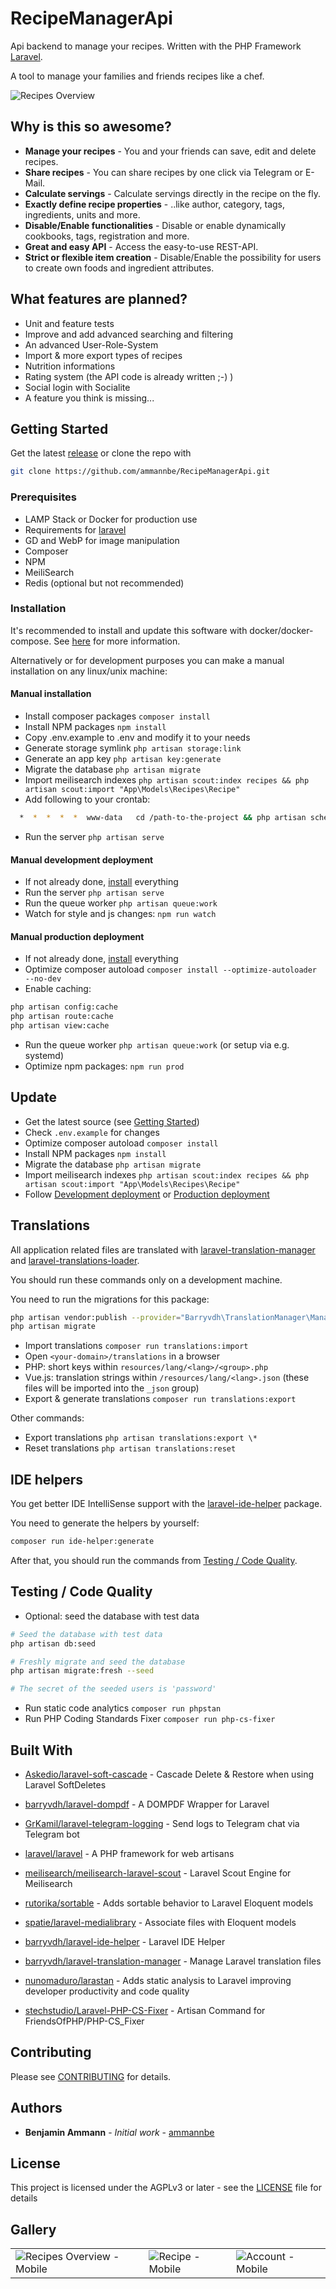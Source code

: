 # RecipeManagerApi

Api backend to manage your recipes. Written with the PHP Framework [Laravel](https://laravel.com/).

A tool to manage your families and friends recipes like a chef.

![Recipes Overview](https://klaud.narrenhaus.ch/s/tSxqkHMpPgtPAGr/preview)

## Why is this so awesome?

-   **Manage your recipes** - You and your friends can save, edit and delete recipes.
-   **Share recipes** - You can share recipes by one click via Telegram or E-Mail.
-   **Calculate servings** - Calculate servings directly in the recipe on the fly.
-   **Exactly define recipe properties** - ..like author, category, tags, ingredients, units and more.
-   **Disable/Enable functionalities** - Disable or enable dynamically cookbooks, tags, registration and more.
-   **Great and easy API** - Access the easy-to-use REST-API.
-   **Strict or flexible item creation** - Disable/Enable the possibility for users to create own foods and ingredient attributes.

## What features are planned?

-   Unit and feature tests
-   Improve and add advanced searching and filtering
-   An advanced User-Role-System
-   Import & more export types of recipes
-   Nutrition informations
-   Rating system (the API code is already written ;-) )
-   Social login with Socialite
-   A feature you think is missing...

## Getting Started

Get the latest [release](https://github.com/ammannbe/RecipeManagerApi) or clone the repo with

```bash
git clone https://github.com/ammannbe/RecipeManagerApi.git
```

### Prerequisites

-   LAMP Stack or Docker for production use
-   Requirements for [laravel](https://laravel.com/docs)
-   GD and WebP for image manipulation
-   Composer
-   NPM
-   MeiliSearch
-   Redis (optional but not recommended)

### Installation

It's recommended to install and update this software with docker/docker-compose.
See [here](storage/docker/README.md) for more information.

Alternatively or for development purposes you can make a manual installation on any linux/unix machine:

#### Manual installation

-   Install composer packages `composer install`
-   Install NPM packages `npm install`
-   Copy .env.example to .env and modify it to your needs
-   Generate storage symlink `php artisan storage:link`
-   Generate an app key `php artisan key:generate`
-   Migrate the database `php artisan migrate`
-   Import meilisearch indexes `php artisan scout:index recipes && php artisan scout:import "App\Models\Recipes\Recipe"`
-   Add following to your crontab:

```bash
  *  *  *  *  *  www-data   cd /path-to-the-project && php artisan schedule:run >> /dev/null 2>&1
```

-   Run the server `php artisan serve`

#### Manual development deployment

-   If not already done, [install](#installation) everything
-   Run the server `php artisan serve`
-   Run the queue worker `php artisan queue:work`
-   Watch for style and js changes: `npm run watch`

#### Manual production deployment

-   If not already done, [install](#installation) everything
-   Optimize composer autoload `composer install --optimize-autoloader --no-dev`
-   Enable caching:

```bash
php artisan config:cache
php artisan route:cache
php artisan view:cache
```

-   Run the queue worker `php artisan queue:work` (or setup via e.g. systemd)
-   Optimize npm packages: `npm run prod`

## Update

-   Get the latest source (see [Getting Started](#getting-started))
-   Check `.env.example` for changes
-   Optimize composer autoload `composer install`
-   Install NPM packages `npm install`
-   Migrate the database `php artisan migrate`
-   Import meilisearch indexes `php artisan scout:index recipes && php artisan scout:import "App\Models\Recipes\Recipe"`
-   Follow [Development deployment](#development-deployment) or [Production deployment](#production-deployment)

## Translations

All application related files are translated with [laravel-translation-manager](https://github.com/barryvdh/laravel-translation-manager) and [laravel-translations-loader](https://github.com/kirschbaum-development/laravel-translations-loader).

You should run these commands only on a development machine.

You need to run the migrations for this package:

```bash
php artisan vendor:publish --provider="Barryvdh\TranslationManager\ManagerServiceProvider" --tag=migrations
php artisan migrate
```

-   Import translations `composer run translations:import`
-   Open `<your-domain>/translations` in a browser
-   PHP: short keys within `resources/lang/<lang>/<group>.php`
-   Vue.js: translation strings within `/resources/lang/<lang>.json` (these files will be imported into the `_json` group)
-   Export & generate translations `composer run translations:export`

Other commands:

-   Export translations `php artisan translations:export \*`
-   Reset translations `php artisan translations:reset`

## IDE helpers

You get better IDE IntelliSense support with the [laravel-ide-helper](https://github.com/barryvdh/laravel-ide-helper) package.

You need to generate the helpers by yourself:

```bash
composer run ide-helper:generate
```

After that, you should run the commands from [Testing / Code Quality](#testing-/-code-quality).

## Testing / Code Quality

-   Optional: seed the database with test data

```bash
# Seed the database with test data
php artisan db:seed

# Freshly migrate and seed the database
php artisan migrate:fresh --seed

# The secret of the seeded users is 'password'
```

-   Run static code analytics `composer run phpstan`
-   Run PHP Coding Standards Fixer `composer run php-cs-fixer`

## Built With

-   [Askedio/laravel-soft-cascade](https://github.com/Askedio/laravel-soft-cascade) - Cascade Delete & Restore when using Laravel SoftDeletes
-   [barryvdh/laravel-dompdf](https://github.com/barryvdh/laravel-dompdf) - A DOMPDF Wrapper for Laravel
-   [GrKamil/laravel-telegram-logging](https://github.com/GrKamil/laravel-telegram-logging) - Send logs to Telegram chat via Telegram bot
-   [laravel/laravel](https://github.com/laravel/laravel) - A PHP framework for web artisans
-   [meilisearch/meilisearch-laravel-scout](https://github.com/meilisearch/meilisearch-laravel-scout) - Laravel Scout Engine for Meilisearch
-   [rutorika/sortable](https://github.com/boxfrommars/rutorika-sortable) - Adds sortable behavior to Laravel Eloquent models
-   [spatie/laravel-medialibrary](https://github.com/spatie/laravel-medialibrary) - Associate files with Eloquent models

-   [barryvdh/laravel-ide-helper](https://github.com/barryvdh/laravel-ide-helper) - Laravel IDE Helper
-   [barryvdh/laravel-translation-manager](https://github.com/barryvdh/laravel-translation-manager) - Manage Laravel translation files
-   [nunomaduro/larastan](https://github.com/nunomaduro/larastan) - Adds static analysis to Laravel improving developer productivity and code quality
-   [stechstudio/Laravel-PHP-CS-Fixer](https://github.com/stechstudio/Laravel-PHP-CS-Fixer) - Artisan Command for FriendsOfPHP/PHP-CS_Fixer

## Contributing

Please see [CONTRIBUTING](CONTRIBUTING.md) for details.

## Authors

-   **Benjamin Ammann** - _Initial work_ - [ammannbe](https://github.com/ammannbe)

## License

This project is licensed under the AGPLv3 or later - see the [LICENSE](LICENSE) file for details

## Gallery

|                                                                                     |                                                                           |                                                                            |
| ----------------------------------------------------------------------------------- | ------------------------------------------------------------------------- | -------------------------------------------------------------------------- |
| ![Recipes Overview - Mobile](https://klaud.narrenhaus.ch/s/R6fWdPGMytSxR54/preview) | ![Recipe - Mobile](https://klaud.narrenhaus.ch/s/obLXYzPMzqfPCCN/preview) | ![Account - Mobile](https://klaud.narrenhaus.ch/s/i8jjnnc6YMtRLrw/preview) |
